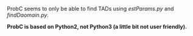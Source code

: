 ProbC seems to only be able to find TADs using *estParams.py* and *findDaomain.py*.

**ProbC is based on Python2, not Python3 (a little bit not user friendly).**
